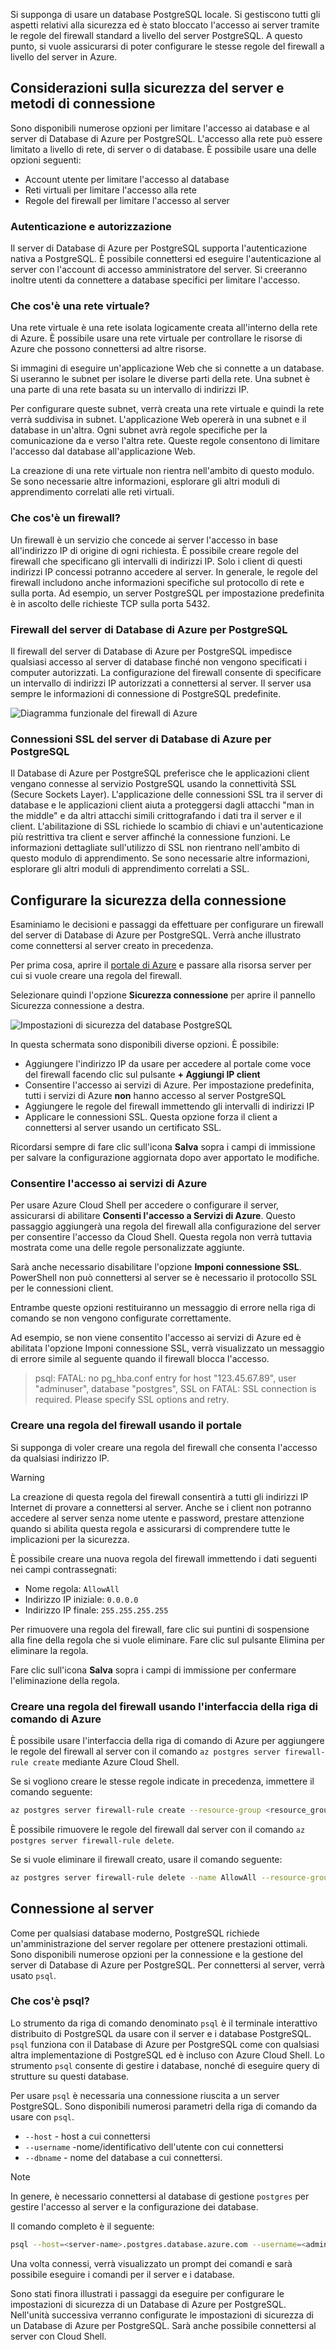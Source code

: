 Si supponga di usare un database PostgreSQL locale. Si gestiscono tutti gli aspetti relativi alla sicurezza ed è stato bloccato l'accesso ai server tramite le regole del firewall standard a livello del server PostgreSQL. A questo punto, si vuole assicurarsi di poter configurare le stesse regole del firewall a livello del server in Azure.

## <a name="server-security-considerations-and-connection-methods"></a>Considerazioni sulla sicurezza del server e metodi di connessione

Sono disponibili numerose opzioni per limitare l'accesso ai database e al server di Database di Azure per PostgreSQL. L'accesso alla rete può essere limitato a livello di rete, di server o di database. È possibile usare una delle opzioni seguenti:

- Account utente per limitare l'accesso al database
- Reti virtuali per limitare l'accesso alla rete
- Regole del firewall per limitare l'accesso al server

### <a name="authentication-and-authorization"></a>Autenticazione e autorizzazione

Il server di Database di Azure per PostgreSQL supporta l'autenticazione nativa a PostgreSQL. È possibile connettersi ed eseguire l'autenticazione al server con l'account di accesso amministratore del server. Si creeranno inoltre utenti da connettere a database specifici per limitare l'accesso.

### <a name="what-is-a-virtual-network"></a>Che cos'è una rete virtuale?

Una rete virtuale è una rete isolata logicamente creata all'interno della rete di Azure. È possibile usare una rete virtuale per controllare le risorse di Azure che possono connettersi ad altre risorse.

Si immagini di eseguire un'applicazione Web che si connette a un database. Si useranno le subnet per isolare le diverse parti della rete. Una subnet è una parte di una rete basata su un intervallo di indirizzi IP.

Per configurare queste subnet, verrà creata una rete virtuale e quindi la rete verrà suddivisa in subnet. L'applicazione Web opererà in una subnet e il database in un'altra. Ogni subnet avrà regole specifiche per la comunicazione da e verso l'altra rete. Queste regole consentono di limitare l'accesso dal database all'applicazione Web.

La creazione di una rete virtuale non rientra nell'ambito di questo modulo. Se sono necessarie altre informazioni, esplorare gli altri moduli di apprendimento correlati alle reti virtuali.

### <a name="what-is-a-firewall"></a>Che cos'è un firewall?

Un firewall è un servizio che concede ai server l'accesso in base all'indirizzo IP di origine di ogni richiesta. È possibile creare regole del firewall che specificano gli intervalli di indirizzi IP. Solo i client di questi indirizzi IP concessi potranno accedere al server. In generale, le regole del firewall includono anche informazioni specifiche sul protocollo di rete e sulla porta. Ad esempio, un server PostgreSQL per impostazione predefinita è in ascolto delle richieste TCP sulla porta 5432.

### <a name="azure-database-for-postgresql-server-firewall"></a>Firewall del server di Database di Azure per PostgreSQL

Il firewall del server di Database di Azure per PostgreSQL impedisce qualsiasi accesso al server di database finché non vengono specificati i computer autorizzati. La configurazione del firewall consente di specificare un intervallo di indirizzi IP autorizzati a connettersi al server. Il server usa sempre le informazioni di connessione di PostgreSQL predefinite.

![Diagramma funzionale del firewall di Azure](../media-draft/7-firewall-diagram.png)

### <a name="azure-database-for-postgresql-server-ssl-connections"></a>Connessioni SSL del server di Database di Azure per PostgreSQL

Il Database di Azure per PostgreSQL preferisce che le applicazioni client vengano connesse al servizio PostgreSQL usando la connettività SSL (Secure Sockets Layer). L'applicazione delle connessioni SSL tra il server di database e le applicazioni client aiuta a proteggersi dagli attacchi "man in the middle" e da altri attacchi simili crittografando i dati tra il server e il client. L'abilitazione di SSL richiede lo scambio di chiavi e un'autenticazione più restrittiva tra client e server affinché la connessione funzioni. Le informazioni dettagliate sull'utilizzo di SSL non rientrano nell'ambito di questo modulo di apprendimento. Se sono necessarie altre informazioni, esplorare gli altri moduli di apprendimento correlati a SSL.

## <a name="configure-connection-security"></a>Configurare la sicurezza della connessione

Esaminiamo le decisioni e passaggi da effettuare per configurare un firewall del server di Database di Azure per PostgreSQL. Verrà anche illustrato come connettersi al server creato in precedenza.

Per prima cosa, aprire il [portale di Azure](https://portal.azure.com?azure-portal=true) e passare alla risorsa server per cui si vuole creare una regola del firewall.

Selezionare quindi l'opzione **Sicurezza connessione** per aprire il pannello Sicurezza connessione a destra.

![Impostazioni di sicurezza del database PostgreSQL](../media-draft/7-db-security-settings.png)

In questa schermata sono disponibili diverse opzioni. È possibile:

- Aggiungere l'indirizzo IP da usare per accedere al portale come voce del firewall facendo clic sul pulsante **+ Aggiungi IP client**
- Consentire l'accesso ai servizi di Azure. Per impostazione predefinita, tutti i servizi di Azure **non** hanno accesso al server PostgreSQL
- Aggiungere le regole del firewall immettendo gli intervalli di indirizzi IP
- Applicare le connessioni SSL. Questa opzione forza il client a connettersi al server usando un certificato SSL.

Ricordarsi sempre di fare clic sull'icona **Salva** sopra i campi di immissione per salvare la configurazione aggiornata dopo aver apportato le modifiche.

### <a name="allow-access-to-azure-services"></a>Consentire l'accesso ai servizi di Azure

Per usare Azure Cloud Shell per accedere o configurare il server, assicurarsi di abilitare **Consenti l'accesso a Servizi di Azure**. Questo passaggio aggiungerà una regola del firewall alla configurazione del server per consentire l'accesso da Cloud Shell. Questa regola non verrà tuttavia mostrata come una delle regole personalizzate aggiunte.

Sarà anche necessario disabilitare l'opzione **Imponi connessione SSL**. PowerShell non può connettersi al server se è necessario il protocollo SSL per le connessioni client.

Entrambe queste opzioni restituiranno un messaggio di errore nella riga di comando se non vengono configurate correttamente.

Ad esempio, se non viene consentito l'accesso ai servizi di Azure ed è abilitata l'opzione Imponi connessione SSL, verrà visualizzato un messaggio di errore simile al seguente quando il firewall blocca l'accesso.

> psql: FATAL: no pg_hba.conf entry for host "123.45.67.89", user "adminuser", database "postgres", SSL on FATAL:  SSL connection is required. Please specify SSL options and retry.

### <a name="create-a-firewall-rule-using-the-portal"></a>Creare una regola del firewall usando il portale

Si supponga di voler creare una regola del firewall che consenta l'accesso da qualsiasi indirizzo IP.

> [!WARNING]
> La creazione di questa regola del firewall consentirà a tutti gli indirizzi IP Internet di provare a connettersi al server. Anche se i client non potranno accedere al server senza nome utente e password, prestare attenzione quando si abilita questa regola e assicurarsi di comprendere tutte le implicazioni per la sicurezza.

È possibile creare una nuova regola del firewall immettendo i dati seguenti nei campi contrassegnati:

- Nome regola: `AllowAll`
- Indirizzo IP iniziale: `0.0.0.0`
- Indirizzo IP finale: `255.255.255.255`

Per rimuovere una regola del firewall, fare clic sui puntini di sospensione alla fine della regola che si vuole eliminare. Fare clic sul pulsante Elimina per eliminare la regola.

Fare clic sull'icona **Salva** sopra i campi di immissione per confermare l'eliminazione della regola.

### <a name="create-a-firewall-rule-using-the-azure-cli"></a>Creare una regola del firewall usando l'interfaccia della riga di comando di Azure

È possibile usare l'interfaccia della riga di comando di Azure per aggiungere le regole del firewall al server con il comando `az postgres server firewall-rule create` mediante Azure Cloud Shell.

Se si vogliono creare le stesse regole indicate in precedenza, immettere il comando seguente:

  ```bash
  az postgres server firewall-rule create --resource-group <resource_group_name> --server <server-name> --name AllowAll --start-ip-address 0.0.0.0 --end-ip-address 255.255.255.255
  ```

È possibile rimuovere le regole del firewall dal server con il comando `az postgres server firewall-rule delete`.

Se si vuole eliminare il firewall creato, usare il comando seguente:

  ```bash
  az postgres server firewall-rule delete --name AllowAll --resource-group <resource_group_name> --server-name <server-name>
  ```

## <a name="connecting-to-your-server"></a>Connessione al server

Come per qualsiasi database moderno, PostgreSQL richiede un'amministrazione del server regolare per ottenere prestazioni ottimali. Sono disponibili numerose opzioni per la connessione e la gestione del server di Database di Azure per PostgreSQL. Per connettersi al server, verrà usato `psql`.

### <a name="what-is-psql"></a>Che cos'è psql?

Lo strumento da riga di comando denominato `psql` è il terminale interattivo distribuito di PostgreSQL da usare con il server e i database PostgreSQL. `psql` funziona con il Database di Azure per PostgreSQL come con qualsiasi altra implementazione di PostgreSQL ed è incluso con Azure Cloud Shell. Lo strumento `psql` consente di gestire i database, nonché di eseguire query di strutture su questi database.

Per usare `psql` è necessaria una connessione riuscita a un server PostgreSQL. Sono disponibili numerosi parametri della riga di comando da usare con `psql`.

- `--host` - host a cui connettersi
- `--username` -nome/identificativo dell'utente con cui connettersi
- `--dbname` - nome del database a cui connettersi.

> [!Note]
> In genere, è necessario connettersi al database di gestione `postgres` per gestire l'accesso al server e la configurazione dei database.

Il comando completo è il seguente:

  ```bash
  psql --host=<server-name>.postgres.database.azure.com --username=<admin-user>@<server-name> --dbname=<database>
  ```

Una volta connessi, verrà visualizzato un prompt dei comandi e sarà possibile eseguire i comandi per il server e i database.

Sono stati finora illustrati i passaggi da eseguire per configurare le impostazioni di sicurezza di un Database di Azure per PostgreSQL. Nell'unità successiva verranno configurate le impostazioni di sicurezza di un Database di Azure per PostgreSQL. Sarà anche possibile connettersi al server con Cloud Shell.